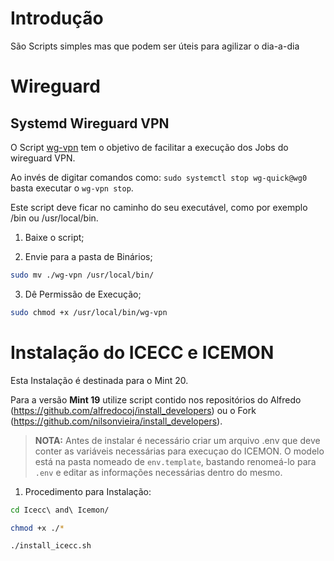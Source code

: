 # Introdução
São Scripts simples mas que podem ser úteis para agilizar o dia-a-dia

# Wireguard
## Systemd Wireguard VPN
O Script [wg-vpn](./Wireguard/wg-vpn) tem o objetivo de facilitar a execução dos Jobs do wireguard VPN.

Ao invés de digitar comandos como: `sudo systemctl stop wg-quick@wg0` basta executar o `wg-vpn stop`.

Este script deve ficar no caminho do seu executável, como por exemplo /bin ou /usr/local/bin.

1. Baixe o script;

2. Envie para a pasta de Binários;
```bash 
sudo mv ./wg-vpn /usr/local/bin/
```

3. Dê Permissão de Execução;
```bash 
sudo chmod +x /usr/local/bin/wg-vpn
```
# Instalação do ICECC e ICEMON 
Esta Instalação é destinada para o Mint 20.

Para a versão **Mint 19**  utilize script contido nos repositórios do Alfredo (https://github.com/alfredocoj/install_developers) ou o Fork (https://github.com/nilsonvieira/install_developers).

> **NOTA:** Antes de instalar é necessário criar um arquivo .env que deve conter as variáveis necessárias para execuçao do ICEMON. O modelo está na pasta nomeado de `env.template`, bastando renomeá-lo para `.env` e editar as informações necessárias dentro do mesmo.


1. Procedimento para Instalação:
```bash
cd Icecc\ and\ Icemon/

chmod +x ./*

./install_icecc.sh
```

